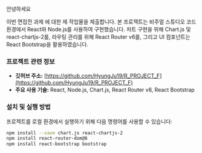 안녕하세요

이번 면접전 과제 에 대한 제 작업물을 제출합니다. 본 프로젝트는 비주얼 스튜디오 코드 환경에서 React와 Node.js를 사용하여 구현했습니다. 차트 구현을 위해 Chart.js 및 react-chartjs-2를, 라우팅 관리를 위해 React Router v6를, 그리고 UI 컴포넌트는 React Bootstrap을 활용하였습니다.

### 프로젝트 관련 정보

- **깃허브 주소:** [https://github.com/HyungJu19/R_PROJECT_F](https://github.com/HyungJu19/R_PROJECT_F)
- **주요 사용 기술:** React, Node.js, Chart.js, React Router v6, React Bootstrap

### 설치 및 실행 방법

프로젝트를 로컬 환경에서 실행하기 위해 다음 명령어를 사용할 수 있습니다:

```bash
npm install --save chart.js react-chartjs-2
npm install react-router-dom@6
npm install react-bootstrap bootstrap
